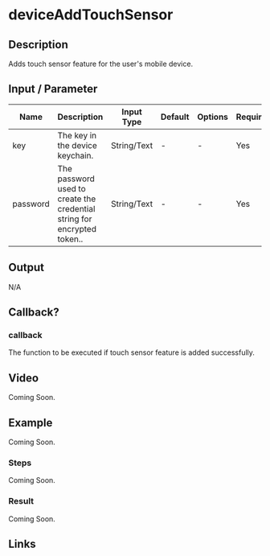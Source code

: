 # deviceAddTouchSensor

## Description

Adds touch sensor feature for the user's mobile device.

## Input / Parameter

| Name | Description | Input Type | Default | Options | Required |
| ------ | ------ | ------ | ------ | ------ | ------ |
| key | The key in the device keychain. | String/Text | - | - | Yes |
| password | The password used to create the credential string for encrypted token.. | String/Text | - | - | Yes |

## Output

N/A

## Callback?

### callback

The function to be executed if touch sensor feature is added successfully.

## Video

Coming Soon.

<!-- Format: [![Video]({image-path}?raw=true)]({url-link}) -->

## Example

Coming Soon.

<!-- Share a scenario, like a user requirements. -->

### Steps

Coming Soon.

<!-- Show the steps and share some screenshots.

1. .....

Format: ![]({image-path}?raw=true) -->

### Result

Coming Soon.

<!-- Explain the output.

Format: ![]({image-path}?raw=true) -->

## Links